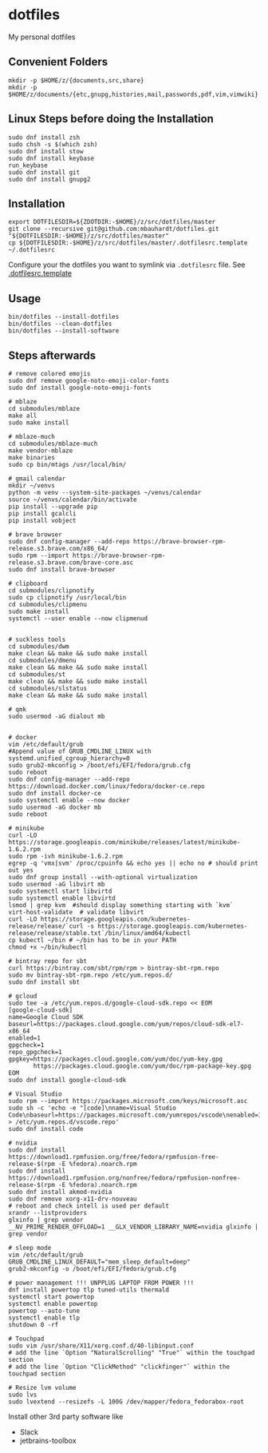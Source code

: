 # dotfiles
My personal dotfiles

## Convenient Folders

    mkdir -p $HOME/z/{documents,src,share}
    mkdir -p $HOME/z/documents/{etc,gnupg,histories,mail,passwords,pdf,vim,vimwiki}

## Linux Steps before doing the Installation

    sudo dnf install zsh
    sudo chsh -s $(which zsh)
    sudo dnf install stow
    sudo dnf install keybase
    run_keybase
    sudo dnf install git
    sudo dnf install gnupg2


## Installation

    export DOTFILESDIR=${ZDOTDIR:-$HOME}/z/src/dotfiles/master
    git clone --recursive git@github.com:mbauhardt/dotfiles.git "${DOTFILESDIR:-$HOME}/z/src/dotfiles/master"
    cp ${DOTFILESDIR:-$HOME}/z/src/dotfiles/master/.dotfilesrc.template ~/.dotfilesrc

Configure your the dotfiles you want to symlink via `.dotfilesrc` file. See [.dotfilesrc.template](.dotfilesrc.template)


## Usage

    bin/dotfiles --install-dotfiles
    bin/dotfiles --clean-dotfiles
    bin/dotfiles --install-software


## Steps afterwards

    # remove colored emojis
    sudo dnf remove google-noto-emoji-color-fonts
    sudo dnf install google-noto-emoji-fonts

    # mblaze
    cd submodules/mblaze
    make all
    sudo make install

    # mblaze-much
    cd submodules/mblaze-much
    make vendor-mblaze
    make binaries
    sudo cp bin/mtags /usr/local/bin/

    # gmail calendar
    mkdir ~/venvs
    python -m venv --system-site-packages ~/venvs/calendar
    source ~/venvs/calendar/bin/activate
    pip install --upgrade pip
    pip install gcalcli
    pip install vobject

    # brave browser
    sudo dnf config-manager --add-repo https://brave-browser-rpm-release.s3.brave.com/x86_64/
    sudo rpm --import https://brave-browser-rpm-release.s3.brave.com/brave-core.asc
    sudo dnf install brave-browser

    # clipboard
    cd submodules/clipnotify
    sudo cp clipnotify /usr/local/bin
    cd submodules/clipmenu
    sudo make install
    systemctl --user enable --now clipmenud


    # suckless tools
    cd submodules/dwm
    make clean && make && sudo make install
    cd submodules/dmenu
    make clean && make && sudo make install
    cd submodules/st
    make clean && make && sudo make install
    cd submodules/slstatus
    make clean && make && sudo make install

    # qmk
    sudo usermod -aG dialout mb


    # docker
    vim /etc/default/grub
    #Append value of GRUB_CMDLINE_LINUX with systemd.unified_cgroup_hierarchy=0
    sudo grub2-mkconfig > /boot/efi/EFI/fedora/grub.cfg
    sudo reboot
    sudo dnf config-manager --add-repo https://download.docker.com/linux/fedora/docker-ce.repo
    sudo dnf install docker-ce
    sudo systemctl enable --now docker
    sudo usermod -aG docker mb
    sudo reboot

    # minikube
    curl -LO https://storage.googleapis.com/minikube/releases/latest/minikube-1.6.2.rpm
    sudo rpm -ivh minikube-1.6.2.rpm
    egrep -q 'vmx|svm' /proc/cpuinfo && echo yes || echo no # should print out yes
    sudo dnf group install --with-optional virtualization
    sudo usermod -aG libvirt mb
    sudo systemctl start libvirtd
    sudo systemctl enable libvirtd
    lsmod | grep kvm  #should display something starting with `kvm`
    virt-host-validate  # validate libvirt
    curl -LO https://storage.googleapis.com/kubernetes-release/release/`curl -s https://storage.googleapis.com/kubernetes-release/release/stable.txt`/bin/linux/amd64/kubectl
    cp kubectl ~/bin # ~/bin has to be in your PATH
    chmod +x ~/bin/kubectl

    # bintray repo for sbt
    curl https://bintray.com/sbt/rpm/rpm > bintray-sbt-rpm.repo
    sudo mv bintray-sbt-rpm.repo /etc/yum.repos.d/
    sudo dnf install sbt

    # gcloud
    sudo tee -a /etc/yum.repos.d/google-cloud-sdk.repo << EOM
    [google-cloud-sdk]
    name=Google Cloud SDK
    baseurl=https://packages.cloud.google.com/yum/repos/cloud-sdk-el7-x86_64
    enabled=1
    gpgcheck=1
    repo_gpgcheck=1
    gpgkey=https://packages.cloud.google.com/yum/doc/yum-key.gpg
           https://packages.cloud.google.com/yum/doc/rpm-package-key.gpg
    EOM
    sudo dnf install google-cloud-sdk

    # Visual Studio
    sudo rpm --import https://packages.microsoft.com/keys/microsoft.asc
    sudo sh -c 'echo -e "[code]\nname=Visual Studio
    Code\nbaseurl=https://packages.microsoft.com/yumrepos/vscode\nenabled=1\ngpgcheck=1\ngpgkey=https://packages.microsoft.com/keys/microsoft.asc" > /etc/yum.repos.d/vscode.repo'
    sudo dnf install code

    # nvidia
    sudo dnf install https://download1.rpmfusion.org/free/fedora/rpmfusion-free-release-$(rpm -E %fedora).noarch.rpm
    sudo dnf install https://download1.rpmfusion.org/nonfree/fedora/rpmfusion-nonfree-release-$(rpm -E %fedora).noarch.rpm
    sudo dnf install akmod-nvidia
    sudo dnf remove xorg-x11-drv-nouveau
    # reboot and check intell is used per default
    xrandr --listproviders
    glxinfo | grep vendor 
    __NV_PRIME_RENDER_OFFLOAD=1 __GLX_VENDOR_LIBRARY_NAME=nvidia glxinfo | grep vendor

    # sleep mode 
    vim /etc/default/grub
    GRUB_CMDLINE_LINUX_DEFAULT="mem_sleep_default=deep"
    grub2-mkconfig -o /boot/efi/EFI/fedora/grub.cfg

    # power management !!! UNPPLUG LAPTOP FROM POWER !!!
    dnf install powertop tlp tuned-utils thermald
    systemctl start powertop
    systemctl enable powertop
    powertop --auto-tune
    systemctl enable tlp
    shutdown 0 -rf

    # Touchpad
    sudo vim /usr/share/X11/xorg.conf.d/40-libinput.conf
    # add the line `Option "NaturalScrolling" "True"` within the touchpad section
    # add the line `Option "ClickMethod" "clickfinger"` within the touchpad section

    # Resize lvm volume
    sudo lvs
    sudo lvextend --resizefs -L 100G /dev/mapper/fedora_fedorabox-root

Install other 3rd party software like
* Slack
* jetbrains-toolbox


